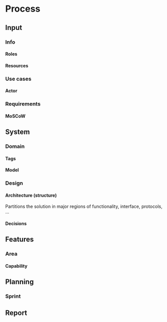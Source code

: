 Process
=======

## Input
### Info
#### Roles
#### Resources
### Use cases
#### Actor
### Requirements
#### MoSCoW

## System
### Domain
#### Tags
#### Model
### Design
#### Architecture (structure)
Partitions the solution in major regions of functionality, interface, protocols, ...
#### Decisions

## Features
### Area
#### Capability

## Planning
### Sprint

## Report
